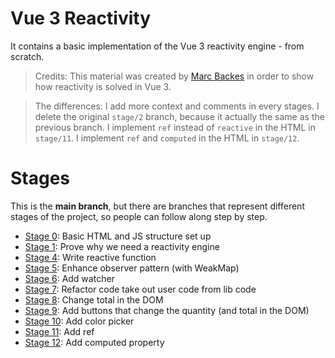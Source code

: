# Vue 3 Reactivity

It contains a basic implementation of the Vue 3 reactivity engine - from scratch.

> Credits: This material was created by [Marc Backes](https://twitter.com/themarcba) in order to show how reactivity is solved in Vue 3.

> The differences: I add more context and comments in every stages. I delete the original `stage/2` branch, because it actually the same as the previous branch. I implement `ref` instead of `reactive` in the HTML in `stage/11`. I implement `ref` and `computed` in the HTML in `stage/12`.

# Stages

This is the **main branch**, but there are branches that represent different stages of the project, so people can follow along step by step.

- [Stage 0](https://github.com/rifandani/vue-reactivity/tree/stage/1): Basic HTML and JS structure set up
- [Stage 1](https://github.com/rifandani/vue-reactivity/tree/stage/1): Prove why we need a reactivity engine
- [Stage 4](https://github.com/rifandani/vue-reactivity/tree/stage/4): Write reactive function
- [Stage 5](https://github.com/rifandani/vue-reactivity/tree/stage/5): Enhance observer pattern (with WeakMap)
- [Stage 6](https://github.com/rifandani/vue-reactivity/tree/stage/6): Add watcher
- [Stage 7](https://github.com/rifandani/vue-reactivity/tree/stage/7): Refactor code take out user code from lib code
- [Stage 8](https://github.com/rifandani/vue-reactivity/tree/stage/8): Change total in the DOM
- [Stage 9](https://github.com/rifandani/vue-reactivity/tree/stage/9): Add buttons that change the quantity (and total in the DOM)
- [Stage 10](https://github.com/rifandani/vue-reactivity/tree/stage/10): Add color picker
- [Stage 11](https://github.com/rifandani/vue-reactivity/tree/stage/11): Add ref
- [Stage 12](https://github.com/rifandani/vue-reactivity/tree/stage/12): Add computed property
